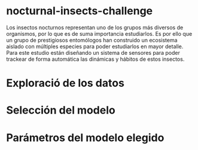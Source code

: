 # nocturnal-insects-challenge
Los insectos nocturnos representan uno de los grupos más diversos de organismos, por lo que es de suma importancia estudiarlos.  Es por ello que un grupo de prestigiosos entomólogos han construido un ecosistema aislado con múltiples especies para poder estudiarlos en mayor detalle. Para este estudio están diseñando un sistema de sensores para poder trackear de forma automática las dinámicas y hábitos de estos insectos.
# Exploració de los datos

# Selección del modelo

# Parámetros del modelo elegido